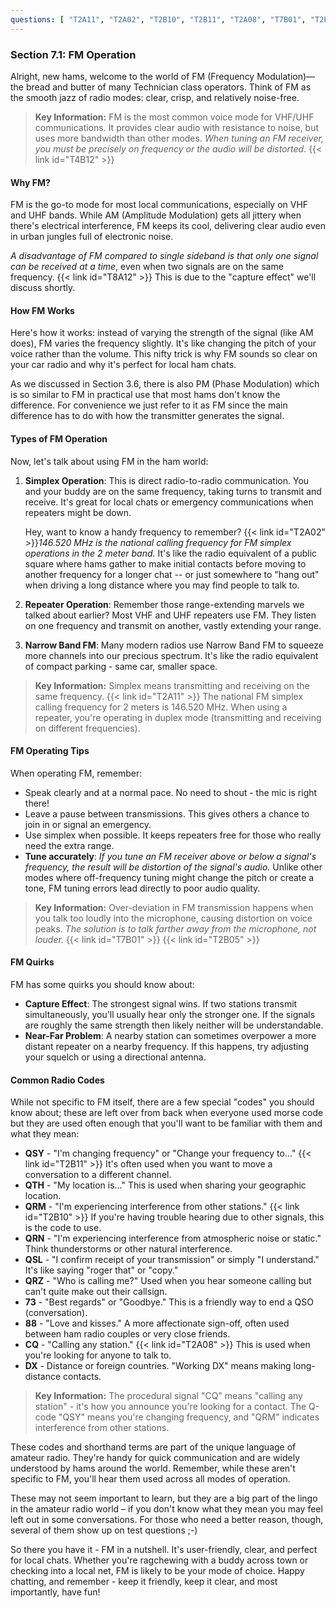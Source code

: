 ```yaml
---
questions: [ "T2A11", "T2A02", "T2B10", "T2B11", "T2A08", "T7B01", "T2B05", "T8A12", "T4B12" ]
---
```


### Section 7.1: FM Operation

Alright, new hams, welcome to the world of FM (Frequency Modulation)—the bread and butter of many Technician class operators. Think of FM as the smooth jazz of radio modes: clear, crisp, and relatively noise-free.  

> **Key Information:** FM is the most common voice mode for VHF/UHF communications. It provides clear audio with resistance to noise, but uses more bandwidth than other modes. *When tuning an FM receiver, you must be precisely on frequency or the audio will be distorted.* {{< link id="T4B12" >}}

#### Why FM?

FM is the go-to mode for most local communications, especially on VHF and UHF bands. While AM (Amplitude Modulation) gets all jittery when there's electrical interference, FM keeps its cool, delivering clear audio even in urban jungles full of electronic noise.

*A disadvantage of FM compared to single sideband is that only one signal can be received at a time*, even when two signals are on the same frequency. {{< link id="T8A12" >}} This is due to the "capture effect" we'll discuss shortly.

#### How FM Works

Here's how it works: instead of varying the strength of the signal (like AM does), FM varies the frequency slightly. It's like changing the pitch of your voice rather than the volume. This nifty trick is why FM sounds so clear on your car radio and why it's perfect for local ham chats.

As we discussed in Section 3.6, there is also PM (Phase Modulation) which is so similar to FM in practical use that most hams don't know the difference. For convenience we just refer to it as FM since the main difference has to do with how the transmitter generates the signal.

#### Types of FM Operation

Now, let's talk about using FM in the ham world:

1. **Simplex Operation**: This is direct radio-to-radio communication. You and your buddy are on the same frequency, taking turns to transmit and receive. It's great for local chats or emergency communications when repeaters might be down.
   
   Hey, want to know a handy frequency to remember? {{< link id="T2A02" >}}*146.520 MHz is the national calling frequency for FM simplex operations in the 2 meter band.* It's like the radio equivalent of a public square where hams gather to make initial contacts before moving to another frequency for a longer chat -- or just somewhere to "hang out" when driving a long distance where you may find people to talk to.

2. **Repeater Operation**: Remember those range-extending marvels we talked about earlier? Most VHF and UHF repeaters use FM. They listen on one frequency and transmit on another, vastly extending your range.

3. **Narrow Band FM**: Many modern radios use Narrow Band FM to squeeze more channels into our precious spectrum. It's like the radio equivalent of compact parking - same car, smaller space.

> **Key Information:** Simplex means transmitting and receiving on the same frequency. {{< link id="T2A11" >}} The national FM simplex calling frequency for 2 meters is 146.520 MHz. When using a repeater, you're operating in duplex mode (transmitting and receiving on different frequencies).

#### FM Operating Tips

When operating FM, remember:
- Speak clearly and at a normal pace. No need to shout - the mic is right there!
- Leave a pause between transmissions. This gives others a chance to join in or signal an emergency.
- Use simplex when possible. It keeps repeaters free for those who really need the extra range.
- **Tune accurately**: *If you tune an FM receiver above or below a signal's frequency, the result will be distortion of the signal's audio.* Unlike other modes where off-frequency tuning might change the pitch or create a tone, FM tuning errors lead directly to poor audio quality.

> **Key Information:** Over-deviation in FM transmission happens when you talk too loudly into the microphone, causing distortion on voice peaks. *The solution is to talk farther away from the microphone, not louder.* {{< link id="T7B01" >}} {{< link id="T2B05" >}}

#### FM Quirks

FM has some quirks you should know about:
- **Capture Effect**: The strongest signal wins. If two stations transmit simultaneously, you'll usually hear only the stronger one. If the signals are roughly the same strength then likely neither will be understandable.
- **Near-Far Problem**: A nearby station can sometimes overpower a more distant repeater on a nearby frequency. If this happens, try adjusting your squelch or using a directional antenna.

#### Common Radio Codes

While not specific to FM itself, there are a few special "codes" you should know about; these are left over from back when everyone used morse code but they are used often enough that you'll want to be familiar with them and what they mean:

* **QSY** - "I'm changing frequency" or "Change your frequency to..." {{< link id="T2B11" >}} It's often used when you want to move a conversation to a different channel.
* **QTH** - "My location is..." This is used when sharing your geographic location.
* **QRM** - "I'm experiencing interference from other stations." {{< link id="T2B10" >}} If you're having trouble hearing due to other signals, this is the code to use.
* **QRN** - "I'm experiencing interference from atmospheric noise or static." Think thunderstorms or other natural interference.
* **QSL** - "I confirm receipt of your transmission" or simply "I understand." It's like saying "roger that" or "copy."
* **QRZ** - "Who is calling me?" Used when you hear someone calling but can't quite make out their callsign.
* **73** - "Best regards" or "Goodbye." This is a friendly way to end a QSO (conversation).
* **88** - "Love and kisses." A more affectionate sign-off, often used between ham radio couples or very close friends.
* **CQ** - "Calling any station." {{< link id="T2A08" >}} This is used when you're looking for anyone to talk to.
* **DX** - Distance or foreign countries. "Working DX" means making long-distance contacts.

> **Key Information:** The procedural signal "CQ" means "calling any station" - it's how you announce you're looking for a contact. The Q-code "QSY" means you're changing frequency, and "QRM" indicates interference from other stations.

These codes and shorthand terms are part of the unique language of amateur radio. They're handy for quick communication and are widely understood by hams around the world. Remember, while these aren't specific to FM, you'll hear them used across all modes of operation.

These may not seem important to learn, but they are a big part of the lingo in the amateur radio world – if you don't know what they mean you may feel left out in some conversations. For those who need a better reason, though, several of them show up on test questions ;-)

So there you have it - FM in a nutshell. It's user-friendly, clear, and perfect for local chats. Whether you're ragchewing with a buddy across town or checking into a local net, FM is likely to be your mode of choice. Happy chatting, and remember - keep it friendly, keep it clear, and most importantly, have fun!
